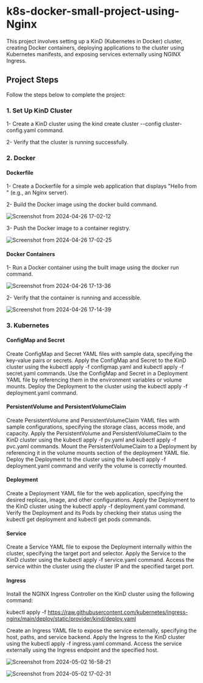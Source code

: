 # k8s-docker-small-project-using-Nginx
This project involves setting up a KinD (Kubernetes in Docker) cluster, creating Docker containers, deploying applications to the cluster using Kubernetes manifests, and exposing services externally using NGINX Ingress.

## Project Steps
  Follow the steps below to complete the project:

### 1. Set Up KinD Cluster

 1- Create a KinD cluster using the kind create cluster --config cluster-config.yaml command.
 
 2- Verify that the cluster is running successfully.

### 2. Docker
#### Dockerfile

 1- Create a Dockerfile for a simple web application that displays "Hello from <your-name>" (e.g., an Nginx server).
 
 2- Build the Docker image using the docker build command.
 
 ![Screenshot from 2024-04-26 17-02-12](https://github.com/KarimElAraby/k8s-docker-small-project/assets/137705973/921851ed-c2c3-4cf5-b367-507bb62f3f40)

 3- Push the Docker image to a container registry.

![Screenshot from 2024-04-26 17-02-25](https://github.com/KarimElAraby/k8s-docker-small-project/assets/137705973/104b547f-d021-4c77-8429-13d887417a6a)

#### Docker Containers

 1- Run a Docker container using the built image using the docker run command.

![Screenshot from 2024-04-26 17-13-36](https://github.com/KarimElAraby/k8s-docker-small-project/assets/137705973/e4559f16-62c2-427e-99e5-c33e91eb4b79)
 
 2- Verify that the container is running and accessible.
 
 ![Screenshot from 2024-04-26 17-14-39](https://github.com/KarimElAraby/k8s-docker-small-project/assets/137705973/6d9174aa-3048-4e23-a263-33da627242e0)

### 3. Kubernetes

#### ConfigMap and Secret

 Create ConfigMap and Secret YAML files with sample data, specifying the key-value pairs or secrets.
 Apply the ConfigMap and Secret to the KinD cluster using the kubectl apply -f configmap.yaml and kubectl apply -f secret.yaml commands.
 Use the ConfigMap and Secret in a Deployment YAML file by referencing them in the environment variables or volume mounts.
 Deploy the Deployment to the cluster using the kubectl apply -f deployment.yaml command.

 #### PersistentVolume and PersistentVolumeClaim

 Create PersistentVolume and PersistentVolumeClaim YAML files with sample configurations, specifying the storage class, access mode, and capacity.
 Apply the PersistentVolume and PersistentVolumeClaim to the KinD cluster using the kubectl apply -f pv.yaml and kubectl apply -f pvc.yaml commands.
 Mount the PersistentVolumeClaim to a Deployment by referencing it in the volume mounts section of the deployment YAML file.
 Deploy the Deployment to the cluster using the kubectl apply -f deployment.yaml command and verify the volume is correctly mounted.


#### Deployment

 Create a Deployment YAML file for the web application, specifying the desired replicas, image, and other configurations.
 Apply the Deployment to the KinD cluster using the kubectl apply -f deployment.yaml command.
 Verify the Deployment and its Pods by checking their status using the kubectl get deployment and kubectl get pods commands.

#### Service

 Create a Service YAML file to expose the Deployment internally within the cluster, specifying the target port and selector.
 Apply the Service to the KinD cluster using the kubectl apply -f service.yaml command.
 Access the service within the cluster using the cluster IP and the specified target port.

#### Ingress

 Install the NGINX Ingress Controller on the KinD cluster using the following command:
    
 kubectl apply -f https://raw.githubusercontent.com/kubernetes/ingress-nginx/main/deploy/static/provider/kind/deploy.yaml

 Create an Ingress YAML file to expose the service externally, specifying the host, paths, and service backend.
 Apply the Ingress to the KinD cluster using the kubectl apply -f ingress.yaml command.
 Access the service externally using the Ingress endpoint and the specified host.

![Screenshot from 2024-05-02 16-58-21](https://github.com/KarimElAraby/k8s-docker-small-project/assets/137705973/d89100cf-2270-4d20-9387-e2846e3a783c)

![Screenshot from 2024-05-02 17-02-31](https://github.com/KarimElAraby/k8s-docker-small-project/assets/137705973/acc6a37b-4922-4d99-84b7-b38ae9adaf56)

